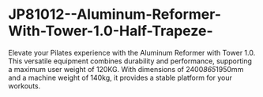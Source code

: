 # JP81012--Aluminum-Reformer-With-Tower-1.0-Half-Trapeze-
Elevate your Pilates experience with the Aluminum Reformer with Tower 1.0. This versatile equipment combines durability and performance, supporting a maximum user weight of 120KG. With dimensions of 2400*865*1950mm and a machine weight of 140kg, it provides a stable platform for your workouts.
